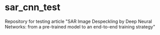 # sar_cnn_test
Repository for testing article "SAR Image Despeckling by Deep Neural Networks: from a pre-trained model to an end-to-end training strategy"
